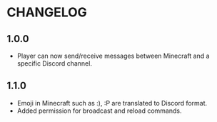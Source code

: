 # CHANGELOG

## 1.0.0

- Player can now send/receive messages between Minecraft and a specific Discord channel.

## 1.1.0

- Emoji in Minecraft such as :), :P are translated to Discord format.
- Added permission for broadcast and reload commands.